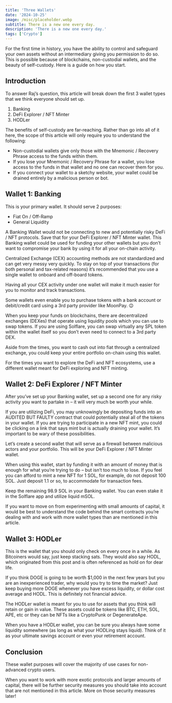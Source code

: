 ```yaml
---
title: 'Three Wallets'
date: '2024-10-25'
image: /misc/placeholder.webp
subtitle: There is a new one every day.
description: 'There is a new one every day.'
tags: ['Crypto']
---
```


<style jsx>{`
  .prose a {
    text-decoration: underline;
    color: var(--color-accent);
  }
  .prose ol {
    list-style-type: decimal;
    margin-left: 2em; /* Adjust as needed for indentation */
    padding-left: 0.5em; /* Add padding if needed */
  }
  .prose ol li {
    margin-bottom: 0.5em;
    color: var(--color-text-primary);
    line-height: 1.5; /* Adjust line height for better readability */
  }
`}</style>

<div class="tldr-section">

For the first time in history, you have the ability to control and safeguard your own assets without an intermediary giving you permission to do so. This is possible because of blockchains, non-custodial wallets, and the beauty of self-custody. Here is a guide on how you start.

</div>

## Introduction

To answer Raj’s question, this article will break down the first 3 wallet types that we think everyone should set up.

1. Banking
2. DeFi Explorer / NFT Minter
3. HODLer

The benefits of self-custody are far-reaching. Rather than go into all of it here, the scope of this article will only require you to understand the following:

- Non-custodial wallets give only those with the Mnemonic / Recovery Phrase access to the funds within them.
- If you lose your Mnemonic / Recovery Phrase for a wallet, you lose access to the funds in that wallet and no one can recover them for you.
- If you connect your wallet to a sketchy website, your wallet could be drained entirely by a malicious person or bot.

## Wallet 1: Banking

This is your primary wallet. It should serve 2 purposes:

- Fiat On / Off-Ramp
- General Liquidity

A Banking Wallet would not be connecting to new and potentially risky DeFi / NFT protocols. Save that for your DeFi Explorer / NFT Minter wallet. This Banking wallet could be used for funding your other wallets but you don’t want to compromise your bank by using it for all your on-chain activity.

Centralized Exchange (CEX) accounting methods are not standardized and can get very messy very quickly. To stay on top of your transactions (for both personal and tax-related reasons) it’s recommended that you use a single wallet to onboard and off-board tokens.

Having all your CEX activity under one wallet will make it much easier for you to monitor and track transactions.

Some wallets even enable you to purchase tokens with a bank account or debit/credit card using a 3rd party provider like MoonPay. 😉

When you keep your funds on blockchains, there are decentralized exchanges (DEXes) that operate using liquidity pools which you can use to swap tokens. If you are using Solflare, you can swap virtually any SPL token within the wallet itself so you don’t even need to connect to a 3rd party DEX.

Aside from the times, you want to cash out into fiat through a centralized exchange, you could keep your entire portfolio on-chain using this wallet.

For the times you want to explore the DeFi and NFT ecosystems, use a different wallet meant for DeFi exploring and NFT minting.

## Wallet 2: DeFi Explorer / NFT Minter

After you’ve set up your Banking wallet, set up a second one for any risky activity you want to partake in – it will very much be worth your while.

If you are utilizing DeFi, you may unknowingly be depositing funds into an AUDITED BUT FAULTY contract that could potentially steal all of the tokens in your wallet. If you are trying to participate in a new NFT mint, you could be clicking on a link that says mint but is actually draining your wallet. It’s important to be wary of these possibilities.

Let’s create a second wallet that will serve as a firewall between malicious actors and your portfolio. This will be your DeFi Explorer / NFT Minter wallet.

When using this wallet, start by funding it with an amount of money that is enough for what you’re trying to do – but isn’t too much to lose. If you feel you can afford to mint a new NFT for 1 SOL, for example, do not deposit 100 SOL. Just deposit 1.1 or so, to accommodate for transaction fees.

Keep the remaining 98.9 SOL in your Banking wallet. You can even stake it in the Solflare app and utilize liquid mSOL.

If you want to move on from experimenting with small amounts of capital, it would be best to understand the code behind the smart contracts you’re dealing with and work with more wallet types than are mentioned in this article.

## Wallet 3: HODLer

This is the wallet that you should only check on every once in a while. As Bitcoiners would say, just keep stacking sats. They would also say HODL, which originated from this post and is often referenced as hold on for dear life.

If you think DOGE is going to be worth $1,000 in the next few years but you are an inexperienced trader, why would you try to time the market? Just keep buying more DOGE whenever you have excess liquidity, or dollar cost average and HODL. This is definitely not financial advice.

The HODLer wallet is meant for you to use for assets that you think will retain or gain in value. These assets could be tokens like BTC, ETH, SOL, APE, etc or they can be NFTs like a CryptoPunk or DegenerateApe.

When you have a HODLer wallet, you can be sure you always have some liquidity somewhere (as long as what your HODLing stays liquid). Think of it as your ultimate savings account or even your retirement account.

## Conclusion

These wallet purposes will cover the majority of use cases for non-advanced crypto users.

When you want to work with more exotic protocols and larger amounts of capital, there will be further security measures you should take into account that are not mentioned in this article. More on those security measures later!
